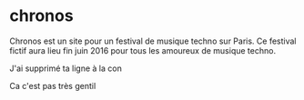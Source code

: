# chronos
Chronos est un site pour un festival de musique techno sur Paris. Ce festival fictif aura lieu fin juin 2016 pour tous les amoureux de musique techno.

J'ai supprimé ta ligne à la con

Ca c'est pas très gentil